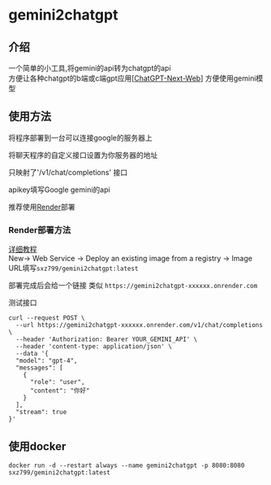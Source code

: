 # gemini2chatgpt

## 介绍
一个简单的小工具,将gemini的api转为chatgpt的api  
方便让各种chatgpt的b端或c端gpt应用[[ChatGPT-Next-Web](https://github.com/ChatGPTNextWeb/ChatGPT-Next-Web)]
方便使用gemini模型  


## 使用方法

将程序部署到一台可以连接google的服务器上

将聊天程序的自定义接口设置为你服务器的地址  

只映射了'/v1/chat/completions' 接口

apikey填写Google gemini的api

推荐使用[Render](https://dashboard.render.com/)部署


### Render部署方法

[详细教程](https://blog.sxz799.xyz/posts/%E6%8A%80%E5%B7%A7/2023-12-19%E8%AE%A9chatgpt%E5%AE%A2%E6%88%B7%E7%AB%AF%E7%94%A8%E4%B8%8Agoogle%E5%AE%B6%E7%9A%84gemini-pro%E6%A8%A1%E5%9E%8B/)  
New-> Web Service -> Deploy an existing image from a registry -> Image URL填写`sxz799/gemini2chatgpt:latest`

部署完成后会给一个链接 类似 `https://gemini2chatgpt-xxxxxx.onrender.com`



测试接口
```
curl --request POST \
  --url https://gemini2chatgpt-xxxxxx.onrender.com/v1/chat/completions \
  --header 'Authorization: Bearer YOUR_GEMINI_API' \
  --header 'content-type: application/json' \
  --data '{
  "model": "gpt-4",
  "messages": [
    {
      "role": "user",
      "content": "你好"
    }
  ],
  "stream": true
}'
```

  

## 使用docker

```
docker run -d --restart always --name gemini2chatgpt -p 8080:8080 sxz799/gemini2chatgpt:latest
```

